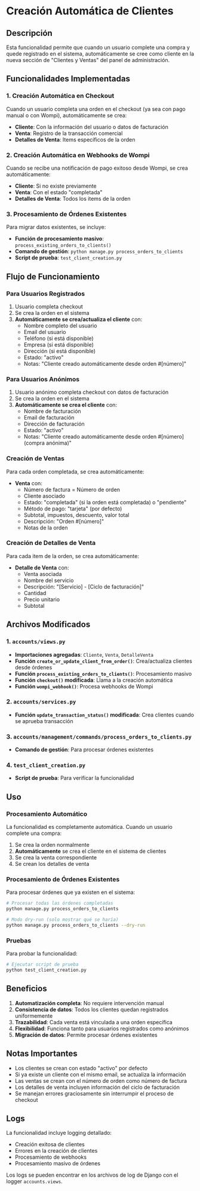 # Creación Automática de Clientes

## Descripción

Esta funcionalidad permite que cuando un usuario complete una compra y quede registrado en el sistema, automáticamente se cree como cliente en la nueva sección de "Clientes y Ventas" del panel de administración.

## Funcionalidades Implementadas

### 1. Creación Automática en Checkout

Cuando un usuario completa una orden en el checkout (ya sea con pago manual o con Wompi), automáticamente se crea:

- **Cliente**: Con la información del usuario o datos de facturación
- **Venta**: Registro de la transacción comercial
- **Detalles de Venta**: Items específicos de la orden

### 2. Creación Automática en Webhooks de Wompi

Cuando se recibe una notificación de pago exitoso desde Wompi, se crea automáticamente:

- **Cliente**: Si no existe previamente
- **Venta**: Con el estado "completada"
- **Detalles de Venta**: Todos los items de la orden

### 3. Procesamiento de Órdenes Existentes

Para migrar datos existentes, se incluye:

- **Función de procesamiento masivo**: `process_existing_orders_to_clients()`
- **Comando de gestión**: `python manage.py process_orders_to_clients`
- **Script de prueba**: `test_client_creation.py`

## Flujo de Funcionamiento

### Para Usuarios Registrados

1. Usuario completa checkout
2. Se crea la orden en el sistema
3. **Automáticamente se crea/actualiza el cliente** con:
   - Nombre completo del usuario
   - Email del usuario
   - Teléfono (si está disponible)
   - Empresa (si está disponible)
   - Dirección (si está disponible)
   - Estado: "activo"
   - Notas: "Cliente creado automáticamente desde orden #[número]"

### Para Usuarios Anónimos

1. Usuario anónimo completa checkout con datos de facturación
2. Se crea la orden en el sistema
3. **Automáticamente se crea el cliente** con:
   - Nombre de facturación
   - Email de facturación
   - Dirección de facturación
   - Estado: "activo"
   - Notas: "Cliente creado automáticamente desde orden #[número] (compra anónima)"

### Creación de Ventas

Para cada orden completada, se crea automáticamente:

- **Venta** con:
  - Número de factura = Número de orden
  - Cliente asociado
  - Estado: "completada" (si la orden está completada) o "pendiente"
  - Método de pago: "tarjeta" (por defecto)
  - Subtotal, impuestos, descuento, valor total
  - Descripción: "Orden #[número]"
  - Notas de la orden

### Creación de Detalles de Venta

Para cada item de la orden, se crea automáticamente:

- **Detalle de Venta** con:
  - Venta asociada
  - Nombre del servicio
  - Descripción: "[Servicio] - [Ciclo de facturación]"
  - Cantidad
  - Precio unitario
  - Subtotal

## Archivos Modificados

### 1. `accounts/views.py`
- **Importaciones agregadas**: `Cliente`, `Venta`, `DetalleVenta`
- **Función `create_or_update_client_from_order()`**: Crea/actualiza clientes desde órdenes
- **Función `process_existing_orders_to_clients()`**: Procesamiento masivo
- **Función `checkout()` modificada**: Llama a la creación automática
- **Función `wompi_webhook()`**: Procesa webhooks de Wompi

### 2. `accounts/services.py`
- **Función `update_transaction_status()` modificada**: Crea clientes cuando se aprueba transacción

### 3. `accounts/management/commands/process_orders_to_clients.py`
- **Comando de gestión**: Para procesar órdenes existentes

### 4. `test_client_creation.py`
- **Script de prueba**: Para verificar la funcionalidad

## Uso

### Procesamiento Automático

La funcionalidad es completamente automática. Cuando un usuario complete una compra:

1. Se crea la orden normalmente
2. **Automáticamente** se crea el cliente en el sistema de clientes
3. Se crea la venta correspondiente
4. Se crean los detalles de venta

### Procesamiento de Órdenes Existentes

Para procesar órdenes que ya existen en el sistema:

```bash
# Procesar todas las órdenes completadas
python manage.py process_orders_to_clients

# Modo dry-run (solo mostrar qué se haría)
python manage.py process_orders_to_clients --dry-run
```

### Pruebas

Para probar la funcionalidad:

```bash
# Ejecutar script de prueba
python test_client_creation.py
```

## Beneficios

1. **Automatización completa**: No requiere intervención manual
2. **Consistencia de datos**: Todos los clientes quedan registrados uniformemente
3. **Trazabilidad**: Cada venta está vinculada a una orden específica
4. **Flexibilidad**: Funciona tanto para usuarios registrados como anónimos
5. **Migración de datos**: Permite procesar órdenes existentes

## Notas Importantes

- Los clientes se crean con estado "activo" por defecto
- Si ya existe un cliente con el mismo email, se actualiza la información
- Las ventas se crean con el número de orden como número de factura
- Los detalles de venta incluyen información del ciclo de facturación
- Se manejan errores graciosamente sin interrumpir el proceso de checkout

## Logs

La funcionalidad incluye logging detallado:

- Creación exitosa de clientes
- Errores en la creación de clientes
- Procesamiento de webhooks
- Procesamiento masivo de órdenes

Los logs se pueden encontrar en los archivos de log de Django con el logger `accounts.views`. 